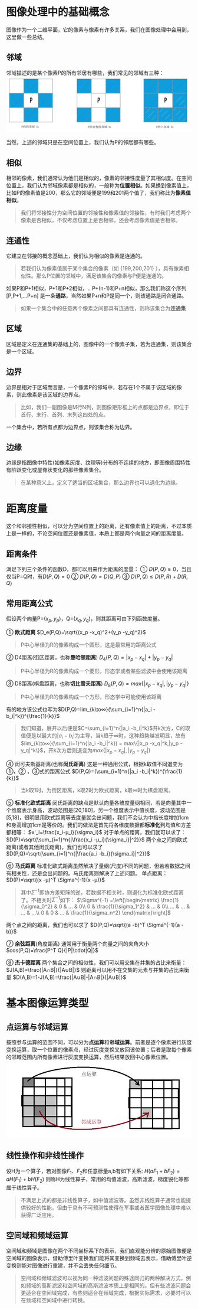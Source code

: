 # 图像处理中的基础概念
图像作为一个二维平面，它的像素与像素有许多关系，我们在图像处理中会用到，这里做一些总结。
## 邻域
邻域描述的是某个像素P的所有邻居有哪些，我们常见的邻域有三种：
<img title="邻域" src="./image/邻域.png" data-align="center">

当然，上述的邻域只是在空间位置上，我们认为P的邻居都有哪些。
## 相似
相邻的像素，我们通常认为他们是相似的，像素的邻接性度量了其相似度。在空间位置上，我们认为邻域像素都是相似的，一般称为**位置相似**。如果换到像素值上，比如P的像素值是200，那么它的邻域便是199和201两个值了，我们称此为**像素值相似**。

>我们将邻接性分为空间位置的邻接性和像素值的邻接性，有时我们考虑两个像素是否相似，不仅考虑位置上是否相邻，还会考虑像素值是否相邻。

## 连通性
它建立在邻接的概念基础上，我们认为相似的像素是连通的。
>若我们认为像素值属于某个集合的像素（如 {199,200,201} ），具有像素相似性。那么P位置的邻域中，满足该集合的像素与P便是连通的。

如果P和P+1相似，P+1和P+2相似，.. P+(n-1)和P+n相似，那么我们称这个序列 [P,P+1,...P+n] 是一条**通路**，当然如果P+n和P是同一个，则该通路是闭合通路。
>如果一个集合中的任意两个像素之间都具有连通性，则称该集合为**连通集**

## 区域
区域是定义在连通集的基础上的，图像中的一个像素子集，若为连通集，则该集合是一个区域。
## 边界
边界是相对于区域而言是，一个像素P的邻域中，若存在1个不属于该区域的像素，则此像素是该区域的边界点。
>比如，我们一副图像是M行N列，则图像矩形框上的点都是边界点，即位于首行、末行、首列、末列这四处的点。


一个集合中，若所有点都为边界点，则该集合称为边界。

## 边缘
边缘是指图像中特性(如像素灰度、纹理等)分布的不连续的地方，即图像周围特性有阶跃变化或屋脊状变化的那些像素集合。
>在某种意义上，定义了适当的区域集合，那么边界也可以退化为边缘。

# 距离度量
这个和邻接性相似，可以分为空间位置上的距离，还有像素值上的距离，不过本质上是一样的，不论空间位置还是像素值，本质上都是两个向量之间的距离度量。
## 距离条件
满足下列三个条件的函数D，都可以用来作为距离的度量：
① $D(P,Q)≥0$，当且仅当P=Q时，有$D(P,Q)=0$
② $D(P,Q)=D(Q,P)$
③ $D(P,Q)≤D(P,R)+D(R,Q)$
## 常用距离公式
假设两个向量P=$(x_p,y_p)$，Q=$(x_q,y_q)$，则其距离可由下列函数度量。

① **欧式距离**
$D_e(P,Q)=\sqrt{(x_p -x_q)^2+(y_p -y_q)^2}$
>P中心半径为R的像素构成一个圆形，这是最常用的距离公式

② D4距离(街区距离，也称**曼哈顿距离**)
$D_4(P,Q)=|x_p -x_q|+|y_p -y_q|$
>P中心半径为R的像素构成一个菱形，形态学或者某些滤波中会使用该距离

③ D8距离(棋盘距离，也称**切比雪夫距离**)
$D_8(P,Q)=max\{|x_p -x_q|,|y_p -y_q|\}$
>P中心半径为R的像素构成一个方形，形态学中可能使用该距离

有的地方该公式也写为$D(P,Q)=lim_{k\to∞}(\sum_{i=1}^n{|a_i -b_i|^k})^{\frac{1}{k}}$
>我们知道，展开以后便是$C=\sum_{i=1}^n{|a_i -b_i|^k}$开k次方，C的取值便是以最大的$|a_i -b_i|$为主导，当k趋于∞时，这种趋势越发明显，故有$lim_{k\to∞}(\sum_{i=1}^n{|a_i -b_i|^k}) = max\{|x_p -x_q|^k,|y_p -y_q|^k\}$，开k次方后则退变为$max\{|x_p -x_q|,|y_p -y_q|\}$

④ 闵可夫斯基距离(也称**闵氏距离**)
这是一种通用公式，根据k取值不同退变为①，② ，③式的距离公式
$D(P,Q)=(\sum_{i=1}^n{|a_i -b_i|^k})^{\frac{1}{k}}$
>当k取1时，为街区距离，k取2时为欧式距离，k取∞时为棋盘距离。

⑤ **标准化欧式距离**
闵氏距离的缺点是默认向量各维度量纲相同，若是向量其中一个维度表示身高，波动范围是[20,180]，另一个维度表示中值长度，波动范围是[5,18]，很明显用欧式距离等去度量就会出问题，我们不会认为中指长度增加1cm和身高增加1cm是等价的。我们的做法是首先将各维度数据都**标准化**到均值和方差都相等：
$x'_i=\frac{x_i-μ_i}{\sigma_i}$
对于单点的距离，我们就可以求了：
$D(P)=\sqrt{\sum_{i=1}^n{|\frac{x_i -μ_i}{\sigma_i}|^2}}$
两个点之间的欧式距离(或者其他闵氏距离)，我们也可以求了
$D(P,Q)=\sqrt{\sum_{i=1}^n{|\frac{a_i -b_i}{\sigma_i}|^2}}$


⑥ **马氏距离**
标准化欧式距离虽然解决了量纲(尺度)不同的问题，但若若数据之间有相关性，还是会出问题的。马氏距离则解决了上述问题。
单点距离：$D(P)=\sqrt{(x -μ)^T \Sigma^{-1}(x -μ)}$
>其中$\Sigma^{-1}$即协方差矩阵的逆，若数据不相关时，则退化为标准化欧式距离了。不相关时$\Sigma^{-1}$如下：
$\Sigma^{-1} =\left[\begin{matrix}
\frac{1}{\sigma_0^2} & 0 & ... & 0\\
0 & \frac{1}{\sigma_1^2} & ... & 0\\
... & ... & ... & ...\\
0 & 0 & ... & \frac{1}{\sigma_n^2}
\end{matrix}\right]$

两个点之间的距离，我们也可以求了
$D(P,Q)=\sqrt{(a -b)^T \Sigma^{-1}(a -b)}$

⑦ **余弦距离**(角度距离)
通常用于衡量两个向量之间的夹角大小
$cos(P,Q)=\frac{P^T Q}{|P|\cdot|Q|}$

⑧ **杰卡德距离**
两个集合之间的相似性，我们可以用交集在并集的占比来衡量：
$J(A,B)=\frac{|A∩B|}{|A∪B|}$
则距离可以用不在交集的元素与并集的占比来衡量
$D(A,B)=1-J(A,B)=\frac{|A∪B|-|A∩B|}{|A∪B|}$

# 基本图像运算类型

## 点运算与邻域运算
按照参与运算的范围不同，可以分为**点运算**和**邻域运算**。前者是逐个像素进行灰度变换运算，取一个位置的像素点，经过灰度变换又放回该位置；后者是取每个像素的邻域范围内所有像素进行灰度变换运算，然后结果放回中心像素位置。
<img title="点运算和邻域运算" src="./image/点运算和邻域运算.png" data-align="center">

## 线性操作和非线性操作
设H为一个算子，若对图像$F_1$、$F_2$和任意标量a,b有如下关系:
$H(aF_1+bF_2)=aH(F_1)+bH(F_2)$
则称H为线性算子，常用的均值滤波，高斯滤波，梯度锐化等都属于线性算子。
>不满足上式的都是非线性算子，如中值滤波等。虽然非线性算子通常也能提供较好的性能，但由于具有不可预测性使得在军事或者医学图像处理中难以获得广泛应用。

## 空间域和频域运算
空间域和频域是图像在两个不同坐标系下的表示，我们直观能分辨的原始图像便是空间域的图像表示，借助傅里叶变换我们能将其变换到频域去表示，借助傅里叶逆变换则能对图像进行重建，并不会丢失任何细节。
>空间域和频域滤波可以视为同一种滤波问题的殊途同归的两种解决方式，例如频域的高斯滤波和空间域的高斯滤波本质上是相同的。但有些滤波问题会更适合在空间域完成，有些则适合在频域完成，根据实际需求，必要时可以在频域和空间域中进行转换。
